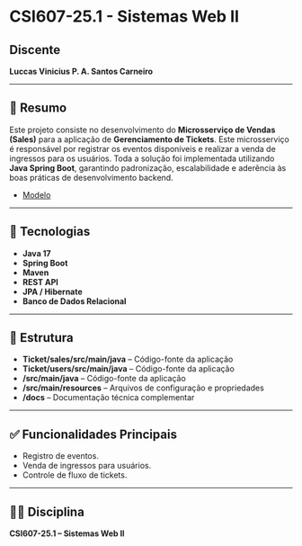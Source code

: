 # CSI607-25.1 - Sistemas Web II

## Discente

**Luccas Vinicius P. A. Santos Carneiro**

---

## 📄 Resumo

Este projeto consiste no desenvolvimento do **Microsserviço de Vendas (Sales)** para a aplicação de **Gerenciamento de Tickets**. Este microsserviço é responsável por registrar os eventos disponíveis e realizar a venda de ingressos para os usuários. Toda a solução foi implementada utilizando **Java Spring Boot**, garantindo padronização, escalabilidade e aderência às boas práticas de desenvolvimento backend.

  - [Modelo]([https://github.com/luccas00/WEB1_MVC/edit/main/README.md])

---

## 🚀 Tecnologias

- **Java 17**
- **Spring Boot**
- **Maven**
- **REST API**
- **JPA / Hibernate**
- **Banco de Dados Relacional**

---

## 📁 Estrutura

- **Ticket/sales/src/main/java** – Código-fonte da aplicação
- **Ticket/users/src/main/java** – Código-fonte da aplicação
- **/src/main/java** – Código-fonte da aplicação
- **/src/main/resources** – Arquivos de configuração e propriedades
- **/docs** – Documentação técnica complementar

---

## ✅ Funcionalidades Principais

- Registro de eventos.
- Venda de ingressos para usuários.
- Controle de fluxo de tickets.

---

## 👨‍💻 Disciplina

**CSI607-25.1 – Sistemas Web II**
